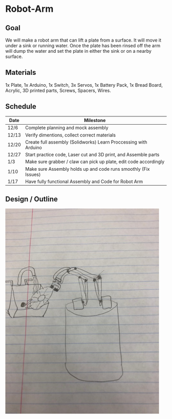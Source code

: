# Robot-Arm
## Goal
We will make a robot arm that can lift a plate from a surface. It will move it under a sink or running water. Once the plate has been rinsed off the arm will dump the water and set the plate in either the sink or on a nearby surface.
## Materials
1x Plate,
1x Arduino,
1x Switch,
3x Servos,
1x Battery Pack,
1x Bread Board,
Acrylic, 3D printed parts, Screws, Spacers, Wires.
## Schedule
| Date  | Milestone |
| ------------- | ------------- |
| 12/6  | Complete planning and mock assembly  |
| 12/13  | Verify dimentions, collect correct materials| 
| 12/20  | Create full assembly (Solidworks) Learn Proccessing with Arduino  |
| 12/27  | Start practice code, Laser cut and 3D print, and Assemble parts  |
| 1/3  | Make sure grabber / claw can pick up plate, edit code accordingly  |
| 1/10  | Make sure Assembly holds up and code runs smoothly (Fix Issues) |
| 1/17  | Have fully functional Assembly and Code for Robot Arm  |

## Design / Outline
![Sketch](media/sketchra.jpg)


